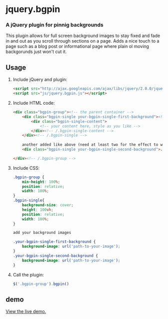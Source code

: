 # jquery.bgpin

### A jQuery plugin for pinnig backgrounds

This plugin allows for full screen background images to stay fixed and fade in and out as you scroll through sections on a page. Adds a nice touch to a page such as a blog post or informational page where plain ol moving backgorunds just won't cut it.

## Usage

1. Include jQuery and plugin:

	```html
	<script src="http://ajax.googleapis.com/ajax/libs/jquery/2.0.0/jquery.min.js"></script>
	<script src="js/jquery.bgpin.js"></script>
	```

2. Include HTML code:

	```html
	<div class="bgpin-group"><!-- the parent container -->
		<div class="bgpin-single your-bgpin-single-first-background"><!-- add as many as you like -->
			<div class="bgpin-single-content">
				<!-- your content here, style as you like -->
			</div><!-- /.bgpin-single-content -->
		</div><!-- /.bgpin-single -->
		
		another added like above (need at least two for the effect to work)
		<div class="bgpin-single your-bgpin-single-second-background">...

	</div><!-- /.bgpin-group -->
	```

3. Include CSS:
	```css
	.bgpin-group {
		min-height: 100%;
		position: relative;
		width: 100%;
	}
	.bgpin-single{
		background-size: cover;
		height: 100vh;
		position: relative;
		width: 100%;
	}
	
	add your background images 
	
	.your-bgpin-single-first-background {
		background-image: url('path-to-your-image');
	}
	.your-bgpin-single-second-background {
		background-image: url('path-to-your-image');
	}
	```

4. Call the plugin:

	```javascript
	$('.bgpin-group').bgpin()
	```

## demo
<a href="http://eljamez.com/bgpin/">View the live demo.</a>
